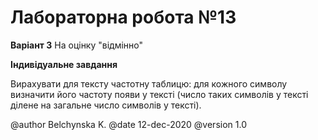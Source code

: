 # Лабораторна робота №13

**Варіант 3**
На оцінку "відмінно"

**Індивідуальне завдання**

Вирахувати для тексту частотну таблицю: для кожного символу визначити його частоту появи у тексті (число таких символів у тексті ділене на загальне число символів у тексті).


@author Belchynska K.
@date 12-dec-2020
@version 1.0